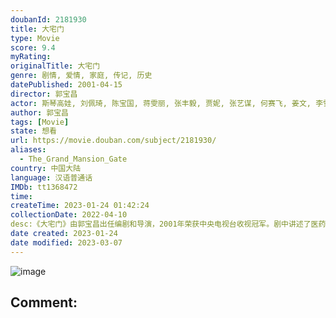 ```yaml
---
doubanId: 2181930
title: 大宅门
type: Movie
score: 9.4
myRating: 
originalTitle: 大宅门
genre: 剧情, 爱情, 家庭, 传记, 历史
datePublished: 2001-04-15
director: 郭宝昌
actor: 斯琴高娃, 刘佩琦, 陈宝国, 蒋雯丽, 张丰毅, 贾妮, 张艺谋, 何赛飞, 姜文, 李雪健, 茹萍, 李洪涛, 毕彦君, 雷恪生, 艾丽娅, 张定涵, 雷娟, 谢兰, 陈凯歌, 马思纯, 宁静, 田壮壮, 黄志忠, 于荣光, 黄宗洛, 杜雨露, 张少华, 侯咏, 赵毅, 何群, 刘之冰, 杜旭东, 赵小锐, 李萍, 尤浩然, 郭东文, 瑶淼, 赵奎娥, 张海燕, 章申, 韩影, 石小满, 邓立民, 钟卫华, 张岩, 马君, 王丽媛, 王冰, 张谦, 贺小书, 金淑媛, 折建霞, 宋小川, 朱德承, 方征, 蒋一铭, 赵玲琪, 何涌生, 鲁继先, 李树生, 孙鹏, 葛志兴, 杜功海, 李育生, 姜一首, 时光, 孙万清, 张兆北, 恽玉纯, 郭少雄, 孙德利, 刘慈航, 贾新光, 宋林林, 马增寿, 盛才新, 谭韵寿, 申军谊, 张京海, 李小雷, 白秋林, 周中和, 李强, 马子俊, 刘波, 任铭松, 程相银, 周宗印, 俞立文, 李心敏, 铁金良, 原雅轩, 刘超, 韩月乔
author: 郭宝昌
tags: [Movie]
state: 想看
url: https://movie.douban.com/subject/2181930/
aliases:
  - The_Grand_Mansion_Gate
country: 中国大陆
language: 汉语普通话
IMDb: tt1368472
time: 
createTime: 2023-01-24 01:42:24
collectionDate: 2022-04-10
desc:《大宅门》由郭宝昌出任编剧和导演，2001年荣获中央电视台收视冠军。剧中讲述了医药世家白府经历清末、民国、军阀混战、解放等时期的浮沉变化，忠实地反映了同仁堂这个大家族随着国家、民族的历史发展而发展的...
date created: 2023-01-24
date modified: 2023-03-07
---
```


![image](p2312848796.jpg)

Comment:
---

